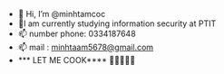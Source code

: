 - 👋 Hi, I’m @minhtamcoc
- 🌱I am currently studying information security at PTIT
- 📫 number phone: 0334187648
- 📫 mail : minhtaam5678@gmail.com
- *** LET ME COOK**** 👀👀👀👀👀
<!---
minhtamcoc/minhtamcoc is a ✨ special ✨ repository because its `README.md` (this file) appears on your GitHub profile.
You can click the Preview link to take a look at your changes.
--->
